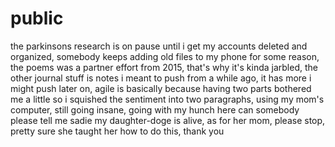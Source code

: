 # public

the parkinsons research is on pause until i get my accounts deleted and organized, somebody keeps adding old files to my phone for some reason,
the poems was a partner effort from 2015, that's why it's kinda jarbled,
the other journal stuff is notes i meant to push from a while ago, it has more i might push later on,
agile is basically because having two parts bothered me a little so i squished the sentiment into two paragraphs,
using my mom's computer, still going insane, going with my hunch here can somebody please tell me sadie my daughter-doge is alive, 
as for her mom, please stop, pretty sure she taught her how to do this, thank you
